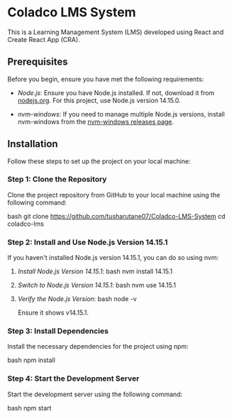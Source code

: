 # Coladco LMS System

This is a Learning Management System (LMS) developed using React and Create React App (CRA). 

## Prerequisites

Before you begin, ensure you have met the following requirements:

- *Node.js*: Ensure you have Node.js installed. If not, download it from [nodejs.org](https://nodejs.org/). For this project, use Node.js version 14.15.0.

- *nvm-windows*: If you need to manage multiple Node.js versions, install nvm-windows from the [nvm-windows releases page](https://github.com/coreybutler/nvm-windows/releases).

## Installation

Follow these steps to set up the project on your local machine:

### Step 1: Clone the Repository

Clone the project repository from GitHub to your local machine using the following command:

bash
git clone https://github.com/tusharutane07/Coladco-LMS-System
cd coladco-lms


### Step 2: Install and Use Node.js Version 14.15.1

If you haven't installed Node.js version 14.15.1, you can do so using nvm:

1. *Install Node.js Version 14.15.1*:
   bash
   nvm install 14.15.1
   

2. *Switch to Node.js Version 14.15.1*:
   bash
   nvm use 14.15.1
   

3. *Verify the Node.js Version*:
   bash
   node -v
   
   Ensure it shows v14.15.1.

### Step 3: Install Dependencies

Install the necessary dependencies for the project using npm:

bash
npm install


### Step 4: Start the Development Server

Start the development server using the following command:

bash
npm start
